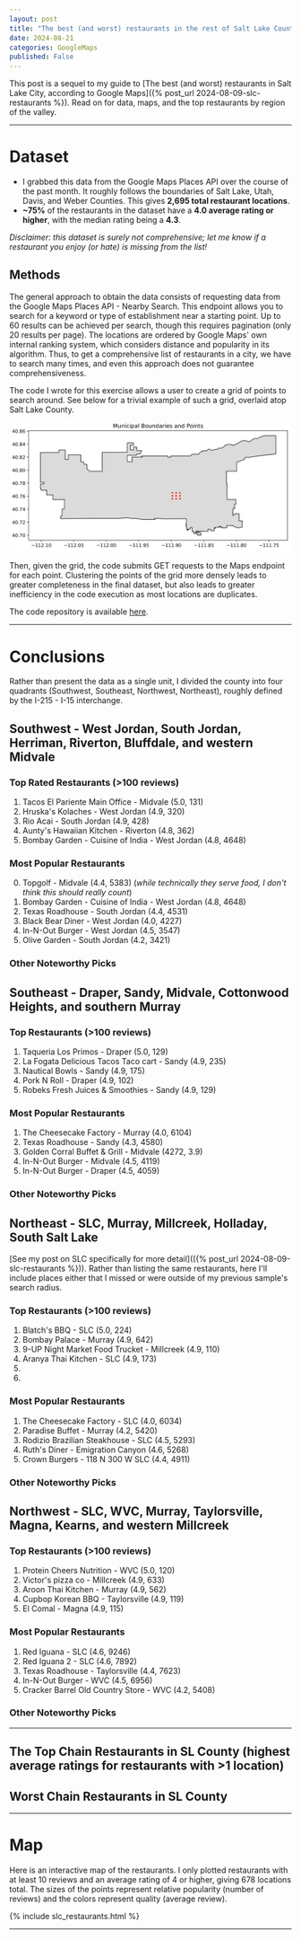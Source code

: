 ```yaml
---
layout: post
title: "The best (and worst) restaurants in the rest of Salt Lake County, according to Google Maps"
date: 2024-08-21
categories: GoogleMaps
published: False
---
```


This post is a sequel to my guide to [The best (and worst) restaurants in Salt Lake City, according to Google Maps]({% post_url 2024-08-09-slc-restaurants %}). Read on for data, maps, and the top restaurants by region of the valley.

***

# Dataset

* I grabbed this data from the Google Maps Places API over the course of the past month. It roughly follows the boundaries of Salt Lake, Utah, Davis, and Weber Counties. This gives **2,695 total restaurant locations**.
* **~75%** of the restaurants in the dataset have a **4.0 average rating or higher**, with the median rating being a **4.3**.

*Disclaimer: this dataset is surely not comprehensive; let me know if a restaurant you enjoy (or hate) is missing from the list!*

## Methods

The general approach to obtain the data consists of requesting data from the Google Maps Places API - Nearby Search. This endpoint allows you to search for a keyword or type of establishment near a starting point. Up to 60 results can be achieved per search, though this requires pagination (only 20 results per page). The locations are ordered by Google Maps' own internal ranking system, which considers distance and popularity in its algorithm. Thus, to get a comprehensive list of restaurants in a city, we have to search many times, and even this approach does not guarantee comprehensiveness.

The code I wrote for this exercise allows a user to create a grid of points to search around. See below for a trivial example of such a grid, overlaid atop Salt Lake County.

![Salt Lake County Grid](/assets/images/slc_restaurants_grid.png)

Then, given the grid, the code submits GET requests to the Maps endpoint for each point. Clustering the points of the grid more densely leads to greater completeness in the final dataset, but also leads to greater inefficiency in the code execution as most locations are duplicates.

The code repository is available [here](https://github.com/bpewyllie/google_reviews_mapper). 

***

# Conclusions

Rather than present the data as a single unit, I divided the county into four quadrants (Southwest, Southeast, Northwest, Northeast), roughly defined by the I-215 - I-15 interchange.

## Southwest - West Jordan, South Jordan, Herriman, Riverton, Bluffdale, and western Midvale

### Top Rated Restaurants (>100 reviews)

1. Tacos El Pariente Main Office - Midvale (5.0, 131)
2. Hruska's Kolaches - West Jordan (4.9, 320)
3. Rio Acai - South Jordan (4.9, 428)
4. Aunty's Hawaiian Kitchen - Riverton (4.8, 362)
5. Bombay Garden - Cuisine of India - West Jordan (4.8, 4648)

### Most Popular Restaurants

0. Topgolf - Midvale (4.4, 5383) (*while technically they serve food, I don't think this should really count*)
1. Bombay Garden - Cuisine of India - West Jordan (4.8, 4648)
2. Texas Roadhouse - South Jordan (4.4, 4531)
3. Black Bear Diner - West Jordan (4.0, 4227)
4. In-N-Out Burger - West Jordan (4.5, 3547)
5. Olive Garden - South Jordan (4.2, 3421)

### Other Noteworthy Picks

## Southeast - Draper, Sandy, Midvale, Cottonwood Heights, and southern Murray

### Top Restaurants (>100 reviews)

1. Taqueria Los Primos - Draper (5.0, 129)
2. La Fogata Delicious Tacos Taco cart - Sandy (4.9, 235)
3. Nautical Bowls - Sandy (4.9, 175)
4. Pork N Roll - Draper (4.9, 102)
5. Robeks Fresh Juices & Smoothies - Sandy (4.9, 129)

### Most Popular Restaurants

1. The Cheesecake Factory - Murray (4.0, 6104)
2. Texas Roadhouse - Sandy (4.3, 4580)
3. Golden Corral Buffet & Grill - Midvale (4272, 3.9)
4. In-N-Out Burger - Midvale (4.5, 4119)
5. In-N-Out Burger - Draper (4.5, 4059)

### Other Noteworthy Picks

## Northeast - SLC, Murray, Millcreek, Holladay, South Salt Lake

[See my post on SLC specifically for more detail](({% post_url 2024-08-09-slc-restaurants %})). Rather than listing the same restaurants, here I'll include places either that I missed or were outside of my previous sample's search radius.

### Top Restaurants (>100 reviews)

1. Blatch's BBQ - SLC (5.0, 224)
2. Bombay Palace - Murray (4.9, 642)
2. 9-UP Night Market Food Trucket - Millcreek (4.9, 110)
3. Aranya Thai Kitchen - SLC (4.9, 173)
4. 
5.

### Most Popular Restaurants

1. The Cheesecake Factory - SLC (4.0, 6034)
2. Paradise Buffet - Murray (4.2, 5420)
3. Rodizio Brazilian Steakhouse - SLC (4.5, 5293)
4. Ruth's Diner - Emigration Canyon (4.6, 5268)
5. Crown Burgers - 118 N 300 W SLC (4.4, 4911)

### Other Noteworthy Picks

## Northwest - SLC, WVC, Murray, Taylorsville, Magna, Kearns, and western Millcreek

### Top Restaurants (>100 reviews)

1. Protein Cheers Nutrition - WVC (5.0, 120)
2. Victor's pizza co - Millcreek (4.9, 633)
3. Aroon Thai Kitchen - Murray (4.9, 562)
4. Cupbop Korean BBQ - Taylorsville (4.9, 119)
5. El Comal - Magna (4.9, 115)

### Most Popular Restaurants

1. Red Iguana - SLC (4.6, 9246)
2. Red Iguana 2 - SLC (4.6, 7892)
3. Texas Roadhouse - Taylorsville (4.4, 7623)
4. In-N-Out Burger - WVC (4.5, 6956)
5. Cracker Barrel Old Country Store - WVC (4.2, 5408)

### Other Noteworthy Picks

***

## The Top Chain Restaurants in SL County (highest average ratings for restaurants with >1 location)

## Worst Chain Restaurants in SL County

***

# Map

Here is an interactive map of the restaurants. I only plotted restaurants with at least 10 reviews and an average rating of 4 or higher, giving 678 locations total. The sizes of the points represent relative popularity (number of reviews) and the colors represent quality (average review).

{% include slc_restaurants.html %}

***